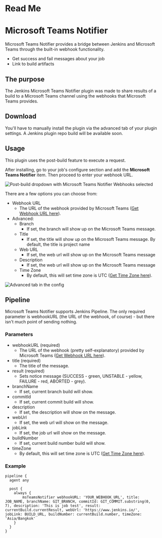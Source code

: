 # Read Me

[//]: # (This repo has been moved to [jenkinsci organization]&#40;https://github.com/jenkinsci/notifier-plugin&#41;. Please submit issues/PRs there.)

# Microsoft Teams Notifier

Microsoft Teams Notifier provides a bridge between Jenkins and Microsoft Teams through the built-in webhook functionality.
- Get success and fail messages about your job
- Link to build artifacts
## The purpose

The Jenkins Microsoft Teams Notifier plugin was made to share results of a build to a Microsoft Teams channel using the webhooks that Microsoft Teams provides.

## Download

You'll have to manually install the plugin via the advanced tab of your plugin settings.
A Jenkins plugin repo build will be available soon.

## Usage

This plugin uses the post-build feature to execute a request.

After installing, go to your job's configure section and add the **Microsoft Teams Notifier** item. Then proceed to enter your webhook URL.

![Post-build dropdown with Microsoft Teams Notifier Webhooks selected](https://imgur.com/28tUU2b.png)

There are a few options you can choose from:

- Webhook URL
  - The URL of the webhook provided by Microsoft Teams ([Get Webhook URL here](https://docs.microsoft.com/en-us/microsoftteams/platform/webhooks-and-connectors/how-to/add-incoming-webhook)).
- Advanced:
  - Branch
    - If set, the branch will show up on the Microsoft Teams message.
  - Title
    - If set, the title will show up on the Microsoft Teams message. By default, the title is project name
  - Web URL
    - If set, the web url will show up on the Microsoft Teams message
  - Description
    - If set, the web url will show up on the Microsoft Teams message
  - Time Zone
    - By default, this will set time zone is UTC ([Get Time Zone here](https://docs.oracle.com/middleware/1221/wcs/tag-ref/MISC/TimeZones.html)).

![Advanced tab in the config](https://imgur.com/ucTgisL.png)

## Pipeline

Microsoft Teams Notifier supports Jenkins Pipeline. The only required parameter is webhookURL (the URL of the webhook, of course) - but there isn't much point of sending nothing.

### Parameters

- webhookURL (required)
  - The URL of the webhook (pretty self-explanatory) provided by Microsoft Teams ([Get Webhook URL here](https://docs.microsoft.com/en-us/microsoftteams/platform/webhooks-and-connectors/how-to/add-incoming-webhook)). 
- title (required)
  - The title of the message.
- result (required)
  - Sets notice message (SUCCESS - green, UNSTABLE - yellow, FAILURE - red, ABORTED - grey).
- branchName
  - If set, current branch build will show. 
- commitId
  - If set, current commit build will show.
- description
  - If set, the description will show on the message.
- webUrl
  - If set, the web url will show on the message.
- jobLink
  - If set, the job url will show on the message.
- buildNumber
  - If set, current build number build will show.
- timeZone
  - By default, this will set time zone is UTC ([Get Time Zone here](https://docs.oracle.com/middleware/1221/wcs/tag-ref/MISC/TimeZones.html)).

### Example

```
pipeline {
  agent any

  post {
    always {
      	msTeamsNotifier webhookURL: 'YOUR_WEBHOOK_URL', title: JOB_NAME, branchName: GIT_BRANCH, commitId: GIT_COMMIT.substring(0, 7), description: 'This is job test', result: currentBuild.currentResult, webUrl: 'https://www.jenkins.io/', jobLink: BUILD_URL, buildNumber: currentBuild.number, timeZone: 'Asia/Bangkok'
    }
  }
}
```
